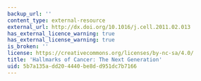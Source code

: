 ```yaml
---
backup_url: ''
content_type: external-resource
external_url: http://dx.doi.org/10.1016/j.cell.2011.02.013
has_external_licence_warning: true
has_external_license_warning: true
is_broken: ''
license: https://creativecommons.org/licenses/by-nc-sa/4.0/
title: 'Hallmarks of Cancer: The Next Generation'
uid: 5b7a135a-dd20-4440-be8d-d951dc7b7166
---
```

